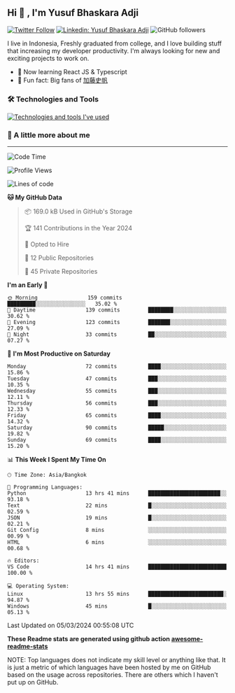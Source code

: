 ## Hi 👋 ,  I'm Yusuf Bhaskara Adji

[![Twitter Follow](https://img.shields.io/twitter/follow/frelein_asli?label=Follow)](https://twitter.com/intent/follow?screen_name=frelein_asli)
[![Linkedin: Yusuf Bhaskara Adji](https://img.shields.io/badge/-yusufadji-blue?style=flat-square&logo=Linkedin&logoColor=white&link=https://www.linkedin.com/in/yusuf-bhaskara-adji/)](https://www.linkedin.com/in/yusuf-bhaskara-adji/)
![GitHub followers](https://img.shields.io/github/followers/yusufadji?label=Follow&style=social)


I live in Indonesia, Freshly graduated from college, and I love building stuff that increasing my developer productivity. I'm always looking for new and exciting projects to work on.

- 🌱 Now learning React JS & Typescript
- 🐻 Fun fact: Big fans of [加藤史帆](https://www.instagram.com/katoshi.official/)

### 🛠️ Technologies and Tools
[![Technologies and tools I've used](https://skillicons.dev/icons?i=html,css,js,ts,php,python,kotlin,tailwind,bootstrap,next,express,sequelize,mysql,firebase,vercel,vscode,androidstudio,bash,git,postman,figma,docker,linux&perline=12)](#)

### 🐣 A little more about me
---

<!--START_SECTION:waka-->
![Code Time](http://img.shields.io/badge/Code%20Time-930%20hrs%2018%20mins-blue)

![Profile Views](http://img.shields.io/badge/Profile%20Views-2-blue)

![Lines of code](https://img.shields.io/badge/From%20Hello%20World%20I%27ve%20Written-69.7%20thousand%20lines%20of%20code-blue)

**🐱 My GitHub Data** 

> 📦 169.0 kB Used in GitHub's Storage 
 > 
> 🏆 141 Contributions in the Year 2024
 > 
> 💼 Opted to Hire
 > 
> 📜 12 Public Repositories 
 > 
> 🔑 45 Private Repositories 
 > 
**I'm an Early 🐤** 

```text
🌞 Morning                159 commits         █████████░░░░░░░░░░░░░░░░   35.02 % 
🌆 Daytime                139 commits         ████████░░░░░░░░░░░░░░░░░   30.62 % 
🌃 Evening                123 commits         ███████░░░░░░░░░░░░░░░░░░   27.09 % 
🌙 Night                  33 commits          ██░░░░░░░░░░░░░░░░░░░░░░░   07.27 % 
```
📅 **I'm Most Productive on Saturday** 

```text
Monday                   72 commits          ████░░░░░░░░░░░░░░░░░░░░░   15.86 % 
Tuesday                  47 commits          ███░░░░░░░░░░░░░░░░░░░░░░   10.35 % 
Wednesday                55 commits          ███░░░░░░░░░░░░░░░░░░░░░░   12.11 % 
Thursday                 56 commits          ███░░░░░░░░░░░░░░░░░░░░░░   12.33 % 
Friday                   65 commits          ████░░░░░░░░░░░░░░░░░░░░░   14.32 % 
Saturday                 90 commits          █████░░░░░░░░░░░░░░░░░░░░   19.82 % 
Sunday                   69 commits          ████░░░░░░░░░░░░░░░░░░░░░   15.20 % 
```


📊 **This Week I Spent My Time On** 

```text
🕑︎ Time Zone: Asia/Bangkok

💬 Programming Languages: 
Python                   13 hrs 41 mins      ███████████████████████░░   93.18 % 
Text                     22 mins             █░░░░░░░░░░░░░░░░░░░░░░░░   02.59 % 
JSON                     19 mins             █░░░░░░░░░░░░░░░░░░░░░░░░   02.21 % 
Git Config               8 mins              ░░░░░░░░░░░░░░░░░░░░░░░░░   00.99 % 
HTML                     6 mins              ░░░░░░░░░░░░░░░░░░░░░░░░░   00.68 % 

🔥 Editors: 
VS Code                  14 hrs 41 mins      █████████████████████████   100.00 % 

💻 Operating System: 
Linux                    13 hrs 55 mins      ████████████████████████░   94.87 % 
Windows                  45 mins             █░░░░░░░░░░░░░░░░░░░░░░░░   05.13 % 
```


 Last Updated on 05/03/2024 00:55:08 UTC
<!--END_SECTION:waka-->

**These Readme stats are generated using github action [awesome-readme-stats](https://github.com/anmol098/waka-readme-stats)**

NOTE: Top languages does not indicate my skill level or anything like that. It is just a metric of which languages have been hosted by me on GitHub based on the usage across repositories. There are others which I haven't put up on GitHub.